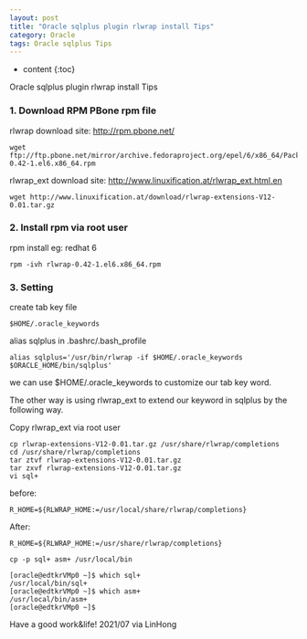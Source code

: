 ```yaml
---
layout: post
title: "Oracle sqlplus plugin rlwrap install Tips"
category: Oracle
tags: Oracle sqlplus Tips
---
```


* content
{:toc}

Oracle sqlplus plugin rlwrap install Tips



### 1. Download RPM PBone rpm file
rlwrap download site: 
http://rpm.pbone.net/

    wget ftp://ftp.pbone.net/mirror/archive.fedoraproject.org/epel/6/x86_64/Packages/r/rlwrap-0.42-1.el6.x86_64.rpm

rlwrap_ext download site:
http://www.linuxification.at/rlwrap_ext.html.en

    wget http://www.linuxification.at/download/rlwrap-extensions-V12-0.01.tar.gz

### 2. Install rpm via root user
rpm install
eg: redhat 6 

    rpm -ivh rlwrap-0.42-1.el6.x86_64.rpm

### 3. Setting

create tab key file

    $HOME/.oracle_keywords

alias sqlplus in .bashrc/.bash_profile

    alias sqlplus='/usr/bin/rlwrap -if $HOME/.oracle_keywords $ORACLE_HOME/bin/sqlplus'

we can use $HOME/.oracle_keywords to customize our tab key word.

The other way is using rlwrap_ext to extend our keyword in sqlplus by the following way.

Copy rlwrap_ext via root user

    cp rlwrap-extensions-V12-0.01.tar.gz /usr/share/rlwrap/completions
    cd /usr/share/rlwrap/completions
    tar ztvf rlwrap-extensions-V12-0.01.tar.gz
    tar zxvf rlwrap-extensions-V12-0.01.tar.gz 
    vi sql+
    
before:

    R_HOME=${RLWRAP_HOME:=/usr/local/share/rlwrap/completions}
After:

    R_HOME=${RLWRAP_HOME:=/usr/share/rlwrap/completions}

    cp -p sql+ asm+ /usr/local/bin

    [oracle@edtkrVMp0 ~]$ which sql+
    /usr/local/bin/sql+
    [oracle@edtkrVMp0 ~]$ which asm+
    /usr/local/bin/asm+
    [oracle@edtkrVMp0 ~]$ 

Have a good work&life! 2021/07 via LinHong